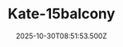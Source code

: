 ---
title: "Kate-15balcony"
description: ""
image: "/uploads/photos/1761814313495-Kate-15balcony.webp"
display: "/uploads/photos/1761814313495-Kate-15balcony-display.webp"
thumbnail: "/uploads/photos/1761814313495-Kate-15balcony-thumb.webp"
width: 7360
height: 4912
featured: false
date: 2025-10-30T08:51:53.500Z
order: 0
---